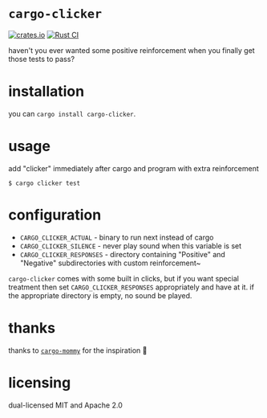 # `cargo-clicker`

[![crates.io](https://img.shields.io/crates/v/cargo-clicker.svg)](https://crates.io/crates/cargo-clicker)
[![Rust CI](https://github.com/biteablepet/cargo-clicker/workflows/Release/badge.svg?branch=main)](https://github.com/biteablepet/cargo-clicker/actions/workflows/release.yml)

haven't you ever wanted some positive reinforcement when you finally get those tests to pass?

# installation

you can `cargo install cargo-clicker`.

# usage

add "clicker" immediately after cargo and program with extra reinforcement

```
$ cargo clicker test
```

# configuration

* `CARGO_CLICKER_ACTUAL` - binary to run next instead of cargo
* `CARGO_CLICKER_SILENCE` - never play sound when this variable is set
* `CARGO_CLICKER_RESPONSES` - directory containing "Positive" and "Negative" subdirectories with custom reinforcement~

`cargo-clicker` comes with some built in clicks, but if you want special treatment then set `CARGO_CLICKER_RESPONSES`
appropriately and have at it. if the appropriate directory is empty, no sound be played.

# thanks

thanks to [`cargo-mommy`](https://crates.io/crates/cargo-mommy) for the inspiration 🥺

# licensing

dual-licensed MIT and Apache 2.0
